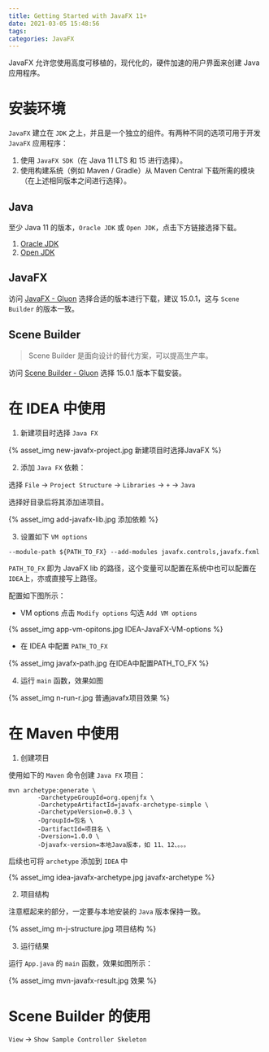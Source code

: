 ```yaml
---
title: Getting Started with JavaFX 11+
date: 2021-03-05 15:48:56
tags:
categories: JavaFX
---
```


JavaFX 允许您使用高度可移植的，现代化的，硬件加速的用户界面来创建 Java 应用程序。

<!--more-->

# 安装环境

`JavaFX` 建立在 `JDK` 之上，并且是一个独立的组件。有两种不同的选项可用于开发 `JavaFX` 应用程序：

1. 使用 `JavaFX SDK`（在 Java 11 LTS 和 15 进行选择）。
2. 使用构建系统（例如 Maven / Gradle）从 Maven Central 下载所需的模块（在上述相同版本之间进行选择）。

## Java

至少 Java 11 的版本，`Oracle JDK` 或 `Open JDK`，点击下方链接选择下载。

1. [Oracle JDK](https://www.oracle.com/cn/java/technologies/javase-downloads.html)
2. [Open JDK](https://adoptopenjdk.net/)

## JavaFX

访问 [JavaFX - Gluon](https://gluonhq.com/products/javafx/) 选择合适的版本进行下载，建议 15.0.1，这与 `Scene Builder` 的版本一致。

## Scene Builder

> Scene Builder 是面向设计的替代方案，可以提高生产率。

访问 [Scene Builder - Gluon](https://gluonhq.com/products/scene-builder/) 选择 15.0.1 版本下载安装。

# 在 IDEA 中使用

1. 新建项目时选择 `Java FX`

{% asset_img new-javafx-project.jpg 新建项目时选择JavaFX %}

2. 添加 `Java FX` 依赖：

选择 `File` -> `Project Structure` -> `Libraries` -> `+` -> `Java`

选择好目录后将其添加进项目。

{% asset_img add-javafx-lib.jpg 添加依赖 %}

3. 设置如下 `VM options`

```
--module-path ${PATH_TO_FX} --add-modules javafx.controls,javafx.fxml
```

`PATH_TO_FX` 即为 JavaFX lib 的路径，这个变量可以配置在系统中也可以配置在`IDEA`上，亦或直接写上路径。

配置如下图所示：

- VM options
  点击 `Modify options` 勾选 `Add VM options`

{% asset_img app-vm-opitons.jpg IDEA-JavaFX-VM-options %}

- 在 IDEA 中配置 `PATH_TO_FX`

{% asset_img javafx-path.jpg 在IDEA中配置PATH_TO_FX %}

4. 运行 `main` 函数，效果如图

{% asset_img n-run-r.jpg 普通javafx项目效果 %}

# 在 Maven 中使用

1. 创建项目

使用如下的 `Maven` 命令创建 `Java FX` 项目：

```
mvn archetype:generate \
        -DarchetypeGroupId=org.openjfx \
        -DarchetypeArtifactId=javafx-archetype-simple \
        -DarchetypeVersion=0.0.3 \
        -DgroupId=包名 \
        -DartifactId=项目名 \
        -Dversion=1.0.0 \
        -Djavafx-version=本地Java版本，如 11、12、。。。
```

后续也可将 `archetype` 添加到 `IDEA` 中

{% asset_img idea-javafx-archetype.jpg javafx-archetype %}

2. 项目结构

注意框起来的部分，一定要与本地安装的 `Java` 版本保持一致。

{% asset_img m-j-structure.jpg 项目结构 %}

3. 运行结果

运行 `App.java` 的 `main` 函数，效果如图所示：

{% asset_img mvn-javafx-result.jpg 效果 %}

# Scene Builder 的使用

`View` -> `Show Sample Controller Skeleton`
